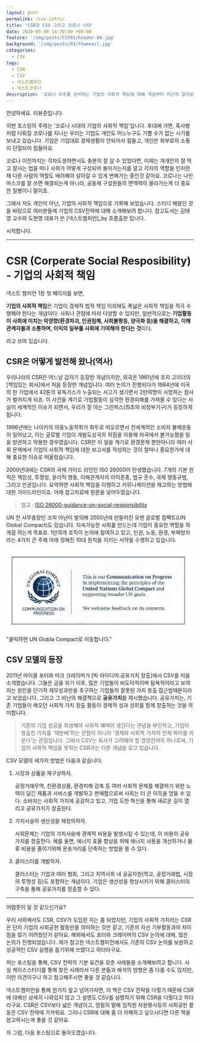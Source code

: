 ```yaml
---
layout: post
permalink: /csv-intro/
title: 'CSR과 CSV 그리고 코로나 시대'
date: 2020-05-30 14:30:00 +09:00
feature: '/img/posts/CSV01/header-04.jpg'
background: '/img/posts/03/thumnail.jpg'
categories:
  - CSV
tags:
  - CSR
  - CSV
  - 넥스트챔피언
  - 넥스트코로나
description: '코로나 이후를 준비하는 기업의 사회적 책임에 대해 개념부터 차근히 알아보는 포스트'
---
```


안녕하세요. 리뷰존입니다.

이번 포스팅의 주제는 '코로나 시대의 기업의 사회적 책임'입니다. 후대에 가면, 흑사병처럼 다뤄질 코로나를 지나는 우리는 기업도 개인도 어느누구도 기쁠 수가 없는 시기를 보내고 있습니다. 기업은 기업대로 경제생활이 안되어서 힘들고, 개인은 외부로의 소통이 단절되어 힘들어요.

 코로나 이전까지는 각자도생하면서도 충분히 잘 살 수 있었다면, 이제는 개개인의 잘 먹고 잘사는 법을 떠나 사회가 어떻게 구성되어 돌아가는지를 알고 각자의 역할을 인지한채 다른 사람의 역할도 배려해야 살아갈 수 있게 변해가는 중인것 같아요. 코로나는 나만 마스크를 잘 쓰면 해결되는게 아니라, 공동체 구성원들의 면역력이 올라가는게 더 중요한 질병이니 말이죠.

 그래서 저도 개인이 아닌, 기업의 사회적 책임으로 기획해 보았습니다. 스터디 해왔던 것을 바탕으로 여러분들께 기업의 CSV전략에 대해 소개해보려 합니다. 참고도서는 김태영 교수와 도현명 대표가 쓴 [넥스트챔피언]_by 흐름출판 입니다.

시작합니다.



***



# CSR (Corperate Social Resposibility) - 기업의 사회적 책임



 넥스트 챔피언 1장 첫 페이지를 보면,

**기업의 사회적 책임**은 기업이 경제적 법적 책임 이외에도 폭넓은 사회적 책임을 적극 수행해야 한다는 개념이다. 사회나 관점에 따라 다양할 수 있지만, 일반적으로는 **기업활동이 사회에 미치는 악영향(환경파괴, 인권침해, 사회불평등, 양극화 등)을 해결하고, 이해관계자들과 소통하며, 이익의 일부를 사회에 기여해야 한다는 것**이다.

라고 쓰여 있습니다.

## CSR은 어떻게 발전해 왔나(역사)

 우리나라의 CSR은 어느날 갑자기 등장한 개념이지만, 외국은 1961년에 조지 고이더의 [책임있는 회사]에서 처음 등장한 개념입니다. 여러 논의가 진행되다가 1984년에 미국의 한 기업에서 42톤의 유독가스가 누출되는 사고가 생기면서 2만여명이 사망하는 참사가 벌어지게 되죠. 이 사건을 계기로 기업활동이 심각한 환경피해를 가져올 수 있다는 사실이 세계적인 이슈가 되면서, 우리가 잘 아는 그린피스(최초의 비정부기구)가 등장하게 됩니다.

 1996년에는 나이키의 아동노동착취가 화두로 떠오르면서 전세계적인 소비자 불매운동이 일어났고, 이는 글로벌 기업이 개발도상국의 허점을 이용해 자국에서 불가능했을 일을 방관하고 악용한 경우였습니다. CSR은 이 일을 계기로 환경문제 뿐만아니라 여러 사회 문제에서 기업이 사회적 책임에 대한 보고서를 작성하는 것이 얼마나 중요한가에 대해 중요한 이슈로 떠올랐습니다.  

 2000년대에는 CSR의 국제 가이드 라인인 ISO 26000이 탄생했습니다. 7개의 기본 원칙은 책임성, 투명성, 윤리적 행동, 이해관계자의 이익존중, 법규 준수, 국제 행동규범, 그리고 인권입니다. 요약하면 사회적 책임을 이행하고 커뮤니케이션을 제고하는 방법에 대한 가이드라인이죠. 아래 참고자료에 원문을 넣어두었습니다.

> 참고 : [ISO 26000-guidance-on-social-responsibility](https://iso26000.info/wp-content/uploads/2017/06/ISO-26000_2010_E_OBPpages.pdf)

 UN 전 사무총장인 코피 아난이 발의해 2000년에 만들어진 유엔 글로벌 컴팩트(UN Global Compact)도 있습니다. 지속가능한 사회를 만드는데 기업이 중요한 역할을 하게끔 하는게 목표죠. 1만여개 조직이 논의에 참여하고 있고, 인권, 노동, 환경, 부패방지라는 4가지 큰 주제 아래 정해진 10대 원칙을 지키는 서약을 수행하고 있습니다.

[![클릭하면 UN글로벌컴팩트로 이동합니다.](/img/posts/CSV01/02.png)](http://unglobalcompact.kr/about-us/10point/)"클릭하면 UN Globla Compact로 이동합니다."



## CSV 모델의 등장

 2011년 마이클 포터와 마크 크레이머가 [빅 아이디어:공유가치 창출]에서 CSV를 처음 소개했습니다. 그들은 금융 위기 이후, 많은 기업들이 비도덕적이며 탐욕적이라고 보여지는 원인을 단기적 재무성과만을 추구하는 기업들의 잘못된 가치 창출 접근법때문이라고 보았습니다. 그리고 그 비난의 해결책으로 **공유가치**를 제시했습니다. 공유가치는, 기존 기업들이 해오던 사회적 가치 창출 활동이 경제적 성과 성취를 함께 창출하는 것을 의미합니다.

> 기존의 기업 성공을 희생해야 사회적 혜택이 생긴다는 관념을 부인하고, 기업이 창출한 가치를 '재분배'하는 관점이 아니라 '경제와 사회적 가치의 전체 파이를 키운다'는 관점입니다. 그래서 CSV는 회사가 고려해야 할 경영전략의 하나로써, 기업의 사회적 책임을 뜻하는 CSR과는 다른 개념을 갖고 있습니다.

 CSV 모델의 세가지 방법은 다음과 같습니다.

1. 시장과 상품을 재구상하자.

   공정거래무역, 친환경상품, 환경피해 감축 등 여러 사회적 문제를 해결하기 위한 노력이 담긴 제품과 서비스를 개발하고 판매함으로써 사회는 더 큰 이득을 얻을 수 있다. 소비자는 사회적 가치에 공감하고 있고, 기업 도한 혁신을 통해 새로운 길이 열리고 공유가치가 창출된다.

2. 가치사슬의 생산성을 재정의하자.

   사회문제는 기업의 가치사슬에 경제적 비용을 발생시킬 수 있는데, 이 비용이 공유가치를 창출한다. 예를 들면, 에너지 효율 향상을 위해 에너지 사용을 개선하거나 물류 비용을 줄이기위해 운송거리를 단축하는 방법을 쓸 수 있다.

3. 클러스터를 개발하자.

   클러스터는 기업과 여러 협회, 그리고 지역사회 내 공공자원(학교, 공정거래법, 시장의 투명성 등)도 포함하는 개념이다. 기업은 생산성을 향상시키기 위해 클러스터의 구축을 통해 공유가치를 창출할 수 있다.



***



어렴풋이 알 것 같으신가요?

 우리 사회에서도 CSR, CSV가 도입된 지는 좀 되었지만, 기업의 사회적 가치라는 CSR은 단지 기업의 사회공헌 활동만을 의미하는 것만 같고, 기존의 자선 기부활동과의 차이점을 찾기 어려웠던거 같아요. 해외에서도 포터와 크레이머의 CSV 논의에 대해, 많은 논의가 진행되었습니다. 제가 참고한 넥스트챔피언에서도 기존의 CSV 논의를 보완하고 성공적인 CSV 실행을 돕기위해 쓰였다고 하더라구요.

 저는 포스팅을 통해, CSV 전략의 기본 요건을 갖춘 사례들을 소개해보려고 합니다. 사실 케이스스터디를 통해 찾은 사례라서 다른 분들과 해석의 방향은 좀 다를 수도 있지만, 이런 의견이구나 하고 참고해주시면 좋을 것 같습니다.

 넥스트챔피언을 통해 한가지 짚고 넘어가자면, 이 책은 CSV 전략을 다뤘기 때문에 CSR에 대해선 상세히 나와있지 않고 그 설명도 CSV를 설명하기 위해 CSR을 다뤘다고 하더라구요. CSR은 CSV보다 넓은 개념이고, 엄밀히 말해 임직원 자원봉사등의 사회공헌 활동은 CSV 전략에 가까워요. 그러니 CSR에 대해 좀 더 이해하고 싶으시다면 다른 책을 참고하시는게 좋을 것 같아요.

자 그럼, 다음 포스팅으로 돌아오겠습니다.
